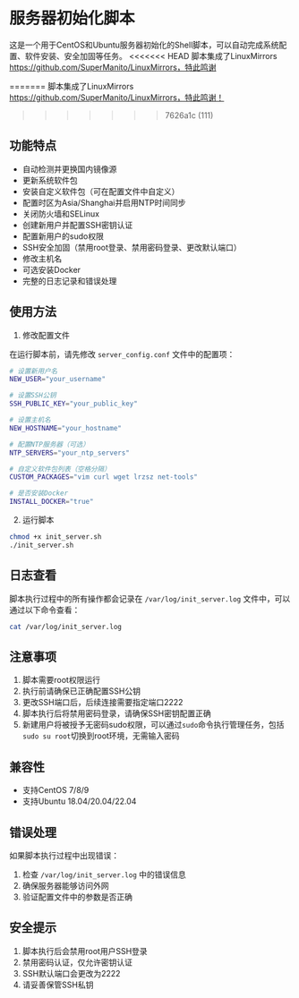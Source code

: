 # 服务器初始化脚本

这是一个用于CentOS和Ubuntu服务器初始化的Shell脚本，可以自动完成系统配置、软件安装、安全加固等任务。
<<<<<<< HEAD
脚本集成了LinuxMirrors https://github.com/SuperManito/LinuxMirrors，特此鸣谢

=======
脚本集成了LinuxMirrors https://github.com/SuperManito/LinuxMirrors，特此鸣谢！
>>>>>>> 7626a1c (111)
## 功能特点

- 自动检测并更换国内镜像源
- 更新系统软件包
- 安装自定义软件包（可在配置文件中自定义）
- 配置时区为Asia/Shanghai并启用NTP时间同步
- 关闭防火墙和SELinux
- 创建新用户并配置SSH密钥认证
- 配置新用户的sudo权限
- SSH安全加固（禁用root登录、禁用密码登录、更改默认端口）
- 修改主机名
- 可选安装Docker
- 完整的日志记录和错误处理

## 使用方法

1. 修改配置文件

在运行脚本前，请先修改 `server_config.conf` 文件中的配置项：

```bash
# 设置新用户名
NEW_USER="your_username"

# 设置SSH公钥
SSH_PUBLIC_KEY="your_public_key"

# 设置主机名
NEW_HOSTNAME="your_hostname"

# 配置NTP服务器（可选）
NTP_SERVERS="your_ntp_servers"

# 自定义软件包列表（空格分隔）
CUSTOM_PACKAGES="vim curl wget lrzsz net-tools"

# 是否安装Docker
INSTALL_DOCKER="true"
```

2. 运行脚本

```bash
chmod +x init_server.sh
./init_server.sh
```

## 日志查看

脚本执行过程中的所有操作都会记录在 `/var/log/init_server.log` 文件中，可以通过以下命令查看：

```bash
cat /var/log/init_server.log
```

## 注意事项

1. 脚本需要root权限运行
2. 执行前请确保已正确配置SSH公钥
3. 更改SSH端口后，后续连接需要指定端口2222
4. 脚本执行后将禁用密码登录，请确保SSH密钥配置正确
5. 新建用户将被授予无密码sudo权限，可以通过`sudo`命令执行管理任务，包括`sudo su root`切换到root环境，无需输入密码

## 兼容性

- 支持CentOS 7/8/9
- 支持Ubuntu 18.04/20.04/22.04

## 错误处理

如果脚本执行过程中出现错误：

1. 检查 `/var/log/init_server.log` 中的错误信息
2. 确保服务器能够访问外网
3. 验证配置文件中的参数是否正确

## 安全提示

1. 脚本执行后会禁用root用户SSH登录
2. 禁用密码认证，仅允许密钥认证
3. SSH默认端口会更改为2222
4. 请妥善保管SSH私钥

